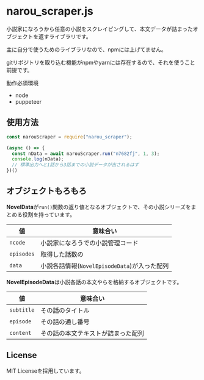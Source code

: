 narou_scraper.js
================

小説家になろうから任意の小説をスクレイピングして、本文データが詰まったオブジェクトを返すライブラリです。

主に自分で使うためのライブラリなので、npmには上げてません。

gitリポジトリを取り込む機能がnpmやyarnには存在するので、それを使うこと前提です。

動作必須環境
* node
* puppeteer

## 使用方法

```javascript
const narouScraper = require("narou_scraper");

(async () => {
  const nData = await narouScraper.run("n7682fj", 1, 3);
  console.log(nData);
  // 標準出力へと1話から3話までの小説データが出されるはず
})()
```

## オブジェクトもろもろ

**NovelData**が`run()`関数の返り値となるオブジェクトで、その小説シリーズをまとめる役割を持っています。

|値|意味合い|
|---|---|
|`ncode`|小説家になろうでの小説管理コード|
|`episodes`|取得した話数の|
|`data`|小説各話情報(`NovelEpisodeData`)が入った配列|

**NovelEpisodeData**は小説各話の本文やらを格納するオブジェクトです。

|値|意味合い|
|---|---|
|`subtitle`|その話のタイトル|
|`episode`|その話の通し番号|
|`content`|その話の本文テキストが詰まった配列|

## License

MIT Licenseを採用しています。
